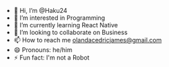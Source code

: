 - 👋 Hi, I’m @Haku24
- 👀 I’m interested in Programming
- 🌱 I’m currently learning React Native
- 💞️ I’m looking to collaborate on Business
- 📫 How to reach me olandacedricjames@gmail.com
- 😄 Pronouns: he/him
- ⚡ Fun fact: I'm not a Robot

<!---
Haku24/Haku24 is a ✨ special ✨ repository because its `README.md` (this file) appears on your GitHub profile.
You can click the Preview link to take a look at your changes.
--->
